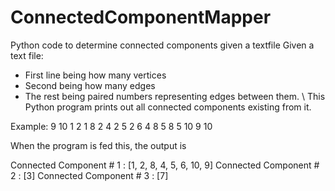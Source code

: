 # ConnectedComponentMapper
Python code to determine connected components given a textfile
Given a text file: 
 - First line being how many vertices
 - Second being how many edges
 - The rest being paired numbers representing edges between them. \\
This Python program prints out all connected components existing from it.

Example:
9
10
1 2
1 8
2 4
2 5
2 6
4 8
5 8
5 10
9 10

When the program is fed this, the output is

Connected Component # 1 : 
 [1, 2, 8, 4, 5, 6, 10, 9]
Connected Component # 2 : 
 [3]
Connected Component # 3 : 
 [7]
 
 
